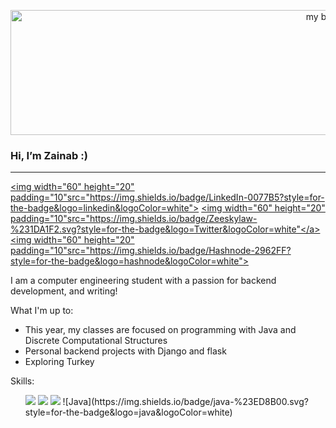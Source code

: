 <p align="center">
    <img width="1000" height="200" src="https://user-images.githubusercontent.com/71593672/154814113-84ca10a2-91be-4e6b-bf9d-f63ca667ba92.png" alt="my banner">
</p>
<h3>Hi, I’m Zainab :)</h3>
<hr>

<a href="https://www.linkedin.com/in/zainab-lawal-b01707162/"><img width="60" height="20" padding="10"src="https://img.shields.io/badge/LinkedIn-0077B5?style=for-the-badge&logo=linkedin&logoColor=white"></a>
<a href="https://mobile.twitter.com/Zeeskylaw"><img width="60" height="20" padding="10"src="https://img.shields.io/badge/Zeeskylaw-%231DA1F2.svg?style=for-the-badge&logo=Twitter&logoColor=white"</a>
<a href="https://zeeskylaw.hashnode.dev/"><img width="60" height="20" padding="10"src="https://img.shields.io/badge/Hashnode-2962FF?style=for-the-badge&logo=hashnode&logoColor=white"></a>
    


I am a computer engineering student with a passion for backend development, and writing!

What I'm up to:
- This year, my classes are focused on programming with Java and Discrete Computational Structures
- Personal backend projects with Django and flask
- Exploring Turkey 


Skills:
<ul>
    <img src="https://img.shields.io/badge/github-%23121011.svg?style=for-the-badge&logo=github&logoColor=white">
    <img src="https://img.shields.io/badge/python-3670A0?style=for-the-badge&logo=python&logoColor=ffdd54">
    <img src="https://img.shields.io/badge/html5-%23E34F26.svg?style=for-the-badge&logo=html5&logoColor=white">
    ![Java](https://img.shields.io/badge/java-%23ED8B00.svg?style=for-the-badge&logo=java&logoColor=white)
</ul>